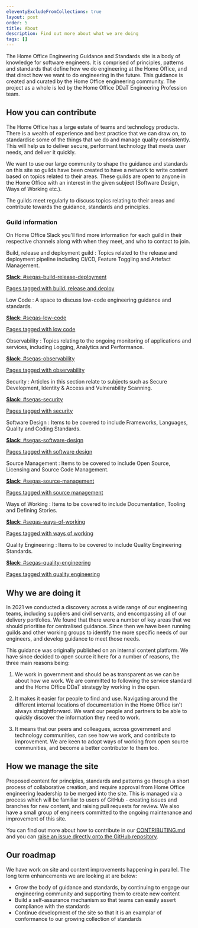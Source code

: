 ```yaml
---
eleventyExcludeFromCollections: true
layout: post
order: 5
title: About
description: Find out more about what we are doing
tags: []
---
```


The Home Office Engineering Guidance and Standards site is a body of knowledge for software engineers. It is comprised of principles, patterns and standards that define how we do engineering at the Home Office, and that direct how we want to do engineering in the future. This guidance is created and curated by the Home Office engineering community. The project as a whole is led by the Home Office DDaT Engineering Profession team.

## How you can contribute

The Home Office has a large estate of teams and technology products. There is a wealth of experience and best practice that we can draw on, to standardise some of the things that we do and manage quality consistently. This will help us to deliver secure, performant technology that meets user needs, and deliver it quickly.

We want to use our large community to shape the guidance and standards on this site so guilds have been created to have a network to write content based on topics related to their areas. These guilds are open to anyone in the Home Office with an interest in the given subject (Software Design, Ways of Working etc.).

The guilds meet regularly to discuss topics relating to their areas and contribute towards the guidance, standards and principles.

### Guild information

On Home Office Slack you'll find more information for each guild in their respective channels along with when they meet, and who to contact to join.

Build, release and deployment guild
: Topics related to the release and deployment pipeline including CI/CD, Feature Toggling and Artefact Management.

  [**Slack**: #segas-build-release-deployment](https://homeoffice.enterprise.slack.com/archives/C02DR9CU4SC)

  [Pages tagged with build, release and deploy](/tags/build-release-and-deploy/)

Low Code
: A space to discuss low-code engineering guidance and standards.

  [**Slack**: #segas-low-code](https://homeoffice.enterprise.slack.com/archives/C05MK8UM2F7)

  [Pages tagged with low code](/tags/low-code/)

Observability
: Topics relating to the ongoing monitoring of applications and services, including Logging, Analytics and Performance.

  [**Slack**: #segas-observability](https://homeoffice.enterprise.slack.com/archives/C02BJSXJ0QK)

  [Pages tagged with observability](/tags/observability/)

Security
: Articles in this section relate to subjects such as Secure Development, Identity & Access and Vulnerability Scanning.

  [**Slack**: #segas-security](https://homeoffice.enterprise.slack.com/archives/C0282A158FM)

  [Pages tagged with security](/tags/security/)

Software Design
: Items to be covered to include Frameworks, Languages, Quality and Coding Standards.

  [**Slack**: #segas-software-design](https://homeoffice.enterprise.slack.com/archives/C02AHL4ML7P)

  [Pages tagged with software design](/tags/software-design/)

Source Management
: Items to be covered to include Open Source, Licensing and Source Code Management.

  [**Slack**: #segas-source-management](https://homeoffice.enterprise.slack.com/archives/C02DE9B8M25)

  [Pages tagged with source management](/tags/source-management/)

Ways of Working
: Items to be covered to include Documentation, Tooling and Defining Stories.

  [**Slack**: #segas-ways-of-working](https://homeoffice.enterprise.slack.com/archives/C02CLUJ01QX)

  [Pages tagged with ways of working](/tags/ways-of-working/)

Quality Engineering
: Items to be covered to include Quality Engineering Standards.

  [**Slack**: #segas-quality-engineering](https://homeoffice.enterprise.slack.com/archives/C08HUEHDBGF)

  [Pages tagged with quality engineering](/tags/quality-engineering/)
## Why we are doing it

In 2021 we conducted a discovery across a wide range of our engineering teams, including suppliers and civil servants, and encompassing all of our delivery portfolios. We found that there were a number of key areas that we should prioritise for centralised guidance. Since then we have been running guilds and other working groups to identify the more specific needs of our engineers, and develop guidance to meet those needs.

This guidance was originally published on an internal content platform. We have since decided to open source it here for a number of reasons, the three main reasons being:

1. We work in government and should be as transparent as we can be about how we work. We are committed to following the service standard and the Home Office DDaT strategy by working in the open.

2. It makes it easier for people to find and use. Navigating around the different internal locations of documentation in the Home Office isn't always straightforward. We want our people and partners to be able to quickly discover the information they need to work.

3. It means that our peers and colleagues, across government and technology communities, can see how we work, and contribute to improvement. We are keen to adopt ways of working from open source communities, and become a better contributor to them too.

## How we manage the site

Proposed content for principles, standards and patterns go through a short process of collaborative creation, and require approval from Home Office engineering leadership to be merged into the site. This is managed via a process which will be familiar to users of GitHub - creating issues and branches for new content, and raising pull requests for review. We also have a small group of engineers committed to the ongoing maintenance and improvement of this site.

You can find out more about how to contribute in our [CONTRIBUTING.md](https://github.com/UKHomeOffice/engineering-guidance-and-standards/blob/main/CONTRIBUTING.md) and you can [raise an issue directly onto the GitHub repository](https://github.com/UKHomeOffice/engineering-guidance-and-standards/issues).

## Our roadmap

We have work on site and content improvements happening in parallel. The long term enhancements we are looking at are below:

- Grow the body of guidance and standards, by continuing to engage our engineering community and supporting them to create new content
- Build a self-assurance mechanism so that teams can easily assert compliance with the standards
- Continue development of the site so that it is an examplar of conformance to our growing collection of standards
